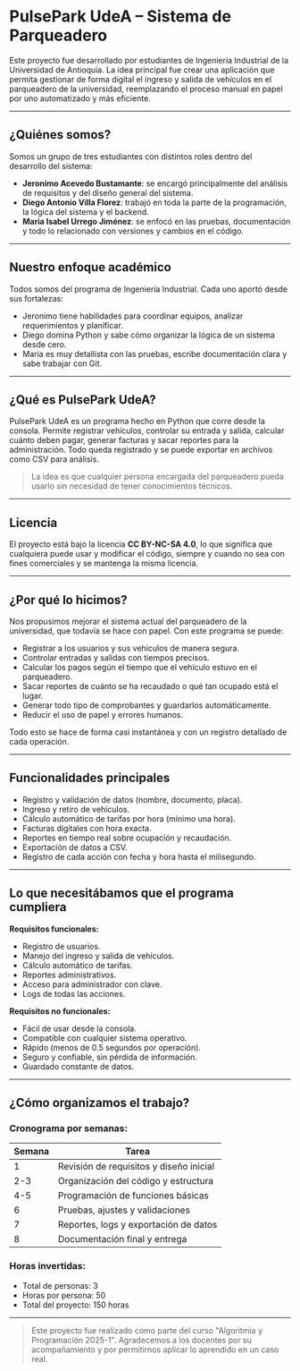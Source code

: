 # PulsePark UdeA – Sistema de Parqueadero

Este proyecto fue desarrollado por estudiantes de Ingeniería Industrial de la Universidad de Antioquia. La idea principal fue crear una aplicación que permita gestionar de forma digital el ingreso y salida de vehículos en el parqueadero de la universidad, reemplazando el proceso manual en papel por uno automatizado y más eficiente.

---

## ¿Quiénes somos?

Somos un grupo de tres estudiantes con distintos roles dentro del desarrollo del sistema:

- **Jeronimo Acevedo Bustamante**: se encargó principalmente del análisis de requisitos y del diseño general del sistema.
- **Diego Antonio Villa Florez**: trabajó en toda la parte de la programación, la lógica del sistema y el backend.
- **Maria Isabel Urrego Jiménez**: se enfocó en las pruebas, documentación y todo lo relacionado con versiones y cambios en el código.

---

## Nuestro enfoque académico

Todos somos del programa de Ingeniería Industrial. Cada uno aportó desde sus fortalezas:

- Jeronimo tiene habilidades para coordinar equipos, analizar requerimientos y planificar.
- Diego domina Python y sabe cómo organizar la lógica de un sistema desde cero.
- Maria es muy detallista con las pruebas, escribe documentación clara y sabe trabajar con Git.

---

## ¿Qué es PulsePark UdeA?

PulsePark UdeA es un programa hecho en Python que corre desde la consola. Permite registrar vehículos, controlar su entrada y salida, calcular cuánto deben pagar, generar facturas y sacar reportes para la administración. Todo queda registrado y se puede exportar en archivos como CSV para análisis.

> La idea es que cualquier persona encargada del parqueadero pueda usarlo sin necesidad de tener conocimientos técnicos.

---

## Licencia

El proyecto está bajo la licencia **CC BY-NC-SA 4.0**, lo que significa que cualquiera puede usar y modificar el código, siempre y cuando no sea con fines comerciales y se mantenga la misma licencia.

---

## ¿Por qué lo hicimos?

Nos propusimos mejorar el sistema actual del parqueadero de la universidad, que todavía se hace con papel. Con este programa se puede:

- Registrar a los usuarios y sus vehículos de manera segura.
- Controlar entradas y salidas con tiempos precisos.
- Calcular los pagos según el tiempo que el vehículo estuvo en el parqueadero.
- Sacar reportes de cuánto se ha recaudado o qué tan ocupado está el lugar.
- Generar todo tipo de comprobantes y guardarlos automáticamente.
- Reducir el uso de papel y errores humanos.

Todo esto se hace de forma casi instantánea y con un registro detallado de cada operación.

---

## Funcionalidades principales

- Registro y validación de datos (nombre, documento, placa).
- Ingreso y retiro de vehículos.
- Cálculo automático de tarifas por hora (mínimo una hora).
- Facturas digitales con hora exacta.
- Reportes en tiempo real sobre ocupación y recaudación.
- Exportación de datos a CSV.
- Registro de cada acción con fecha y hora hasta el milisegundo.

---

## Lo que necesitábamos que el programa cumpliera

**Requisitos funcionales:**
- Registro de usuarios.
- Manejo del ingreso y salida de vehículos.
- Cálculo automático de tarifas.
- Reportes administrativos.
- Acceso para administrador con clave.
- Logs de todas las acciones.

**Requisitos no funcionales:**
- Fácil de usar desde la consola.
- Compatible con cualquier sistema operativo.
- Rápido (menos de 0.5 segundos por operación).
- Seguro y confiable, sin pérdida de información.
- Guardado constante de datos.

---

## ¿Cómo organizamos el trabajo?

### Cronograma por semanas:

| Semana | Tarea |
|--------|-------|
| 1 | Revisión de requisitos y diseño inicial |
| 2-3 | Organización del código y estructura |
| 4-5 | Programación de funciones básicas |
| 6 | Pruebas, ajustes y validaciones |
| 7 | Reportes, logs y exportación de datos |
| 8 | Documentación final y entrega |

### Horas invertidas:

- Total de personas: 3  
- Horas por persona: 50  
- Total del proyecto: 150 horas

---

> Este proyecto fue realizado como parte del curso "Algoritmia y Programación 2025-1". Agradecemos a los docentes por su acompañamiento y por permitirnos aplicar lo aprendido en un caso real.
